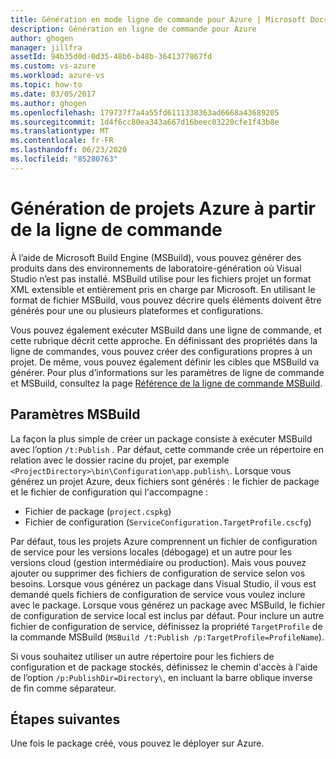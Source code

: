```yaml
---
title: Génération en mode ligne de commande pour Azure | Microsoft Docs
description: Génération en ligne de commande pour Azure
author: ghogen
manager: jillfra
assetId: 94b35d0d-0d35-48b6-b48b-3641377867fd
ms.custom: vs-azure
ms.workload: azure-vs
ms.topic: how-to
ms.date: 03/05/2017
ms.author: ghogen
ms.openlocfilehash: 179737f7a4a55fd6111338363ad6668a43689205
ms.sourcegitcommit: 1d4f6cc80ea343a667d16beec03220cfe1f43b8e
ms.translationtype: MT
ms.contentlocale: fr-FR
ms.lasthandoff: 06/23/2020
ms.locfileid: "85280763"
---
```

# <a name="building-azure-projects-from-the-command-line"></a>Génération de projets Azure à partir de la ligne de commande
À l’aide de Microsoft Build Engine (MSBuild), vous pouvez générer des produits dans des environnements de laboratoire-génération où Visual Studio n’est pas installé. MSBuild utilise pour les fichiers projet un format XML extensible et entièrement pris en charge par Microsoft. En utilisant le format de fichier MSBuild, vous pouvez décrire quels éléments doivent être générés pour une ou plusieurs plateformes et configurations.

Vous pouvez également exécuter MSBuild dans une ligne de commande, et cette rubrique décrit cette approche. En définissant des propriétés dans la ligne de commandes, vous pouvez créer des configurations propres à un projet. De même, vous pouvez également définir les cibles que MSBuild va générer. Pour plus d’informations sur les paramètres de ligne de commande et MSBuild, consultez la page [Référence de la ligne de commande MSBuild](https://msdn.microsoft.com/library/ms164311.aspx).

## <a name="msbuild-parameters"></a>Paramètres MSBuild
La façon la plus simple de créer un package consiste à exécuter MSBuild avec l’option `/t:Publish` . Par défaut, cette commande crée un répertoire en relation avec le dossier racine du projet, par exemple `<ProjectDirectory>\bin\Configuration\app.publish\`. Lorsque vous générez un projet Azure, deux fichiers sont générés : le fichier de package et le fichier de configuration qui l'accompagne :

* Fichier de package (`project.cspkg`)
* Fichier de configuration (`ServiceConfiguration.TargetProfile.cscfg`)

Par défaut, tous les projets Azure comprennent un fichier de configuration de service pour les versions locales (débogage) et un autre pour les versions cloud (gestion intermédiaire ou production). Mais vous pouvez ajouter ou supprimer des fichiers de configuration de service selon vos besoins. Lorsque vous générez un package dans Visual Studio, il vous est demandé quels fichiers de configuration de service vous voulez inclure avec le package. Lorsque vous générez un package avec MSBuild, le fichier de configuration de service local est inclus par défaut. Pour inclure un autre fichier de configuration de service, définissez la propriété `TargetProfile` de la commande MSBuild (`MSBuild /t:Publish /p:TargetProfile=ProfileName`).

Si vous souhaitez utiliser un autre répertoire pour les fichiers de configuration et de package stockés, définissez le chemin d'accès à l'aide de l’option `/p:PublishDir=Directory\`, en incluant la barre oblique inverse de fin comme séparateur.

## <a name="next-steps"></a>Étapes suivantes
Une fois le package créé, vous pouvez le déployer sur Azure.